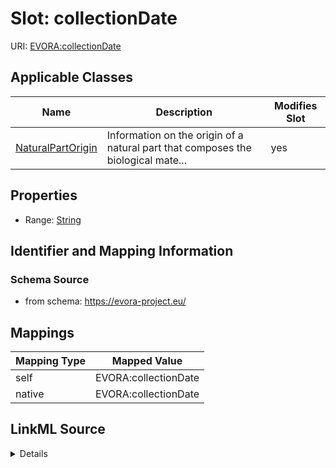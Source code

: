 

# Slot: collectionDate



URI: [EVORA:collectionDate](https://evora-project.eu/collectionDate)



<!-- no inheritance hierarchy -->





## Applicable Classes

| Name | Description | Modifies Slot |
| --- | --- | --- |
| [NaturalPartOrigin](NaturalPartOrigin.md) | Information on the origin of a natural part that composes the biological mate... |  yes  |







## Properties

* Range: [String](String.md)





## Identifier and Mapping Information







### Schema Source


* from schema: https://evora-project.eu/




## Mappings

| Mapping Type | Mapped Value |
| ---  | ---  |
| self | EVORA:collectionDate |
| native | EVORA:collectionDate |




## LinkML Source

<details>
```yaml
name: collectionDate
from_schema: https://evora-project.eu/
rank: 1000
alias: collectionDate
domain_of:
- NaturalPartOrigin
range: string

```
</details>